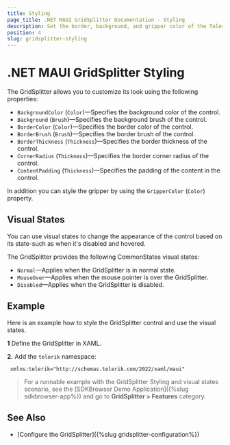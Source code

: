 ```yaml
---
title: Styling
page_title: .NET MAUI GridSplitter Documentation - Styling
description: Set the border, background, and gripper color of the Telerik UI for .NET MAUI GridSplitter and customize its visual appearance.
position: 4
slug: gridsplitter-styling
---
```


# .NET MAUI GridSplitter Styling

The GridSplitter allows you to customize its look using the following properties:

* `BackgroundColor` (`Color`)&mdash;Specifies the background color of the control.
* `Background` (`Brush`)&mdash;Specifies the background brush of the control.
* `BorderColor` (`Color`)&mdash;Specifies the border color of the control.
* `BorderBrush` (`Brush`)&mdash;Specifies the border brush of the control.
* `BorderThickness` (`Thickness`)&mdash;Specifies the border thickness of the control.
* `CornerRadius` (`Thickness`)&mdash;Specifies the border corner radius of the control.
* `ContentPadding` (`Thickness`)&mdash;Specifies the padding of the content in the control.

In addition you can style the gripper by using the `GripperColor` (`Color`) property.

## Visual States

You can use visual states to change the appearance of the control based on its state-such as when it's disabled and hovered.

The GridSplitter provides the following CommonStates visual states:

* `Normal`&mdash;Applies when the GridSplitter is in normal state.
* `MouseOver`&mdash;Applies when the mouse pointer is over the GridSplitter.
* `Disabled`&mdash;Applies when the GridSplitter is disabled.


## Example

Here is an example how to style the GridSplitter control and use the visual states.

**1** Define the GridSplitter in XAML.

<snippet id='gridsplitter-gripper-styling' />

**2.** Add the `telerik` namespace:

```XAML
 xmlns:telerik="http://schemas.telerik.com/2022/xaml/maui"
```

> For a runnable example with the GridSplitter Styling and visual states scenario, see the [SDKBrowser Demo Application]({%slug sdkbrowser-app%}) and go to **GridSplitter > Features** category.

## See Also

- [Configure the GridSplitter]({%slug gridsplitter-configuration%})